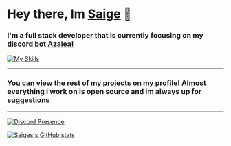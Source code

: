 # Hey there, Im [Saige]() 👋

### I'm a full stack developer that is currently focusing on my discord bot [Azalea!](https://github.com/Saigeie/Azalea)
[![My Skills](https://skillicons.dev/icons?i=js,html,css,ts,react,nodejs,mongodb,figma,express,nextjs,ae,redis)](https://skillicons.dev)

<hr>

### You can view the rest of my projects on my [profile](https://github.com/Saigeie)! Almost everything i work on is open source and im always up for suggestions

<hr>

[![Discord Presence](https://lanyard.cnrad.dev/api/462936117596127232)](https://discord.com/users/462936117596127232)

[![Saiges's GitHub stats](https://github-readme-stats.vercel.app/api?username=saigeie&show_icons=true&theme=dracula)](https://github.com/anuraghazra/github-readme-stats)

